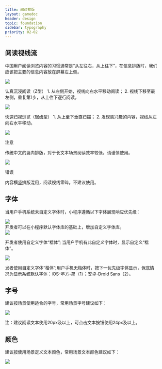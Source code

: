 ```yaml
---
title: 阅读排版
layout: gamedoc
header: design
topic: foundation
sidebar: typography
priority: 02-02
---
```


## 阅读视线流
中国用户阅读浏览内容的习惯通常是“从左往右，从上往下”，在信息排版时，我们应该把主要的信息内容放在屏幕左上侧。
<div class="m-doc-custom-examples">
	<div class="m-doc-custom-examples-correct">
		<img src="/img/game/design/foundation/typography/5-1.png">
		<p class="m-doc-custom-examples-text">认真沉浸阅读（Z型）
1. 从左侧开始，视线向右水平移动阅读；
2. 视线下移至最左侧，重复第1步，从上往下逐行阅读。</p>
	</div>
	<div class="m-doc-custom-examples-correct">
		<img src="/img/game/design/foundation/typography/5-2.png">
		<p class="m-doc-custom-examples-text">快速扫视浏览（锯齿型）
1. 从上至下垂直扫描；
2. 发现感兴趣的内容，视线从左向右水平移动。</p>
	</div>
</div>

<div class="m-doc-custom-examples">
	<div class="m-doc-custom-examples-warning">
		<img src="/img/game/design/foundation/typography/6-1.png">
		<p class="m-doc-custom-examples-title">注意</p><p class="m-doc-custom-examples-text">传统中文的竖向排版，对于长文本场景阅读效率较低，请谨慎使用。</p>
	</div>
	<div class="m-doc-custom-examples-error ">
		<img src="/img/game/design/foundation/typography/6-2.png">
		<p class="m-doc-custom-examples-title">错误</p><p class="m-doc-custom-examples-text">内容横竖排版混用，阅读视线零碎，不建议使用。</p>
	</div>
</div>


## 字体
当用户手机系统未自定义字体时，小程序遵循以下字体展现响应优先级：
<div class="m-doc-custom-examples">
	<div class="m-doc-custom-examples-correct">
		<img src="/img/game/design/foundation/typography/7.png">
	</div>
</div>
开发者可以在小程序默认字体库的基础上，增加自定义字体库。

<div class="m-doc-custom-examples">
	<div class="m-doc-custom-examples-correct">
		<img src="/img/game/design/foundation/typography/8-1.png">
		<p class="m-doc-custom-examples-text">开发者使用自定义字体“楷体”; 当用户手机有此自定义字体时，显示自定义“楷体”。</p>
	</div>
</div>
<div class="m-doc-custom-examples">
	<div class="m-doc-custom-examples--correct">
		<img src="/img/game/design/foundation/typography/8-2.png">
		<p class="m-doc-custom-examples-text">发者使用自定义字体“楷体”;用户手机无楷体时，按下一优先级字体显示，保底情况为显示系统默认字体：iOS-苹方-简（1）；安卓-Droid Sans（2）。 </p>
	</div>
</div>

## 字号
建议按场景使用适合的字号，常用场景字号建议如下：
<div class="m-doc-custom-examples">
	<div class="m-doc-custom-examples-correct">
		<img src="/img/game/design/foundation/typography/9.png">
		<p class="m-doc-custom-examples-text">注：建议阅读文本使用20px及以上，可点击文本按钮使用24px及以上。</p>
	</div>
</div>

## 颜色
建议按使用场景定义文本颜色，常用场景文本颜色建议如下：
<div class="m-doc-custom-examples">
	<div class="m-doc-custom-examples-correct">
		<img src="/img/game/design/foundation/typography/10.png">
	</div>
</div>